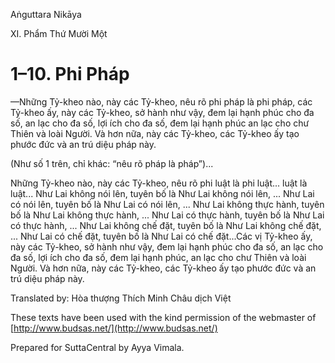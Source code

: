  

Aṅguttara Nikāya

XI. Phẩm Thứ Mười Một

# 1–10. Phi Pháp

—Những Tỷ-kheo nào, này các Tỷ-kheo, nêu rõ phi pháp là phi pháp, các Tỷ-kheo ấy, này các Tỷ-kheo, sở hành như vậy, đem lại hạnh phúc cho đa số, an lạc cho đa số, lợi ích cho đa số, đem lại hạnh phúc an lạc cho chư Thiên và loài Người. Và hơn nữa, này các Tỷ-kheo, các Tỷ-kheo ấy tạo phước đức và an trú diệu pháp này.

(Như số 1 trên, chỉ khác: “nêu rõ pháp là pháp”)...

Những Tỷ-kheo nào, này các Tỷ-kheo, nêu rõ phi luật là phi luật... luật là luật... Như Lai không nói lên, tuyên bố là Như Lai không nói lên, ... Như Lai có nói lên, tuyên bố là Như Lai có nói lên, ... Như Lai không thực hành, tuyên bố là Như Lai không thực hành, ... Như Lai có thực hành, tuyên bố là Như Lai có thực hành, ... Như Lai không chế đặt, tuyên bố là Như Lai không chế đặt, ... Như Lai có chế đặt, tuyên bố là Như Lai có chế đặt...Các vị Tỷ-kheo ấy, này các Tỷ-kheo, sở hành như vậy, đem lại hạnh phúc cho đa số, an lạc cho đa số, lợi ích cho đa số, đem lại hạnh phúc, an lạc cho chư Thiên và loài Người. Và hơn nữa, này các Tỷ-kheo, các Tỷ-kheo ấy tạo phước đức và an trú diệu pháp này.

Translated by: Hòa thượng Thích Minh Châu dịch Việt

These texts have been used with the kind permission of the webmaster of [http://www.budsas.net/](http://www.budsas.net/)

Prepared for SuttaCentral by Ayya Vimala.